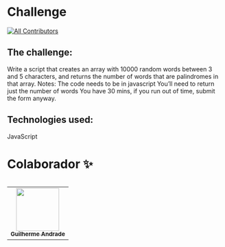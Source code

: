 # Challenge

<!-- ALL-CONTRIBUTORS-BADGE:START - Do not remove or modify this section -->

[![All Contributors](https://img.shields.io/badge/all_contributors-1-orange.svg?style=flat-square)](#contributors)

<!-- ALL-CONTRIBUTORS-BADGE:END -->

## The challenge:
 Write a script that creates an array with 10000 random words between 3 and 5 characters, and returns the number of words that are palindromes in that array. Notes: The code needs to be in javascript You’ll need to return just the number of words You have 30 mins, if you run out of time, submit the form anyway.



## Technologies used:
 JavaScript




# Colaborador ✨

<table>
<table>
  <tr>
    <td align="center"><a href="https://github.com/guiaech"><img src="https://avatars.githubusercontent.com/u/83043492?v=4" width="100px;" alt=""/><br /><sub><b>Guilherme Andrade</b></sub></a></td>
  </tr>
</table>
